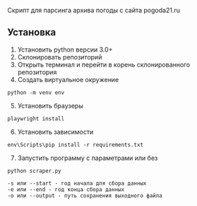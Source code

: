 Скрипт для парсинга архива погоды с сайта pogoda21.ru

## Установка
1. Установить python версии 3.0+
2. Склонировать репозиторий
3. Открыть терминал и перейти в корень склонированного репозитория
4. Создать виртуальное окружение
```
python -m venv env
```
5. Установить браузеры
```
playwright install
```
6. Установить зависимости
```
env\Scripts\pip install -r requirements.txt
```
7. Запустить программу с параметрами или без
```
python scraper.py
```
```
-s или --start - год начала для сбора данных
-e или --end - год конца сбора данных
-o или --output - путь сохранения выходного файла
```
